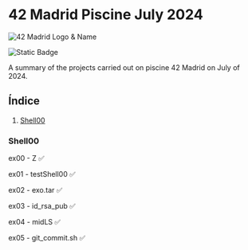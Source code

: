 # 42 Madrid Piscine July 2024

![42 Madrid Logo & Name](https://i.imgur.com/zmCAmkw.png)

![Static Badge](https://img.shields.io/badge/42_Madrid-Student-green?style=flat)

A summary of the projects carried out on piscine 42 Madrid on July of 2024.

## Índice

1. [Shell00](#Shell00)

### Shell00 <div id='Shell00' />
ex00 - Z ✅

ex01 - testShell00 ✅

ex02 - exo.tar ✅

ex03 - id_rsa_pub ✅

ex04 - midLS ✅

ex05 - git_commit.sh ✅